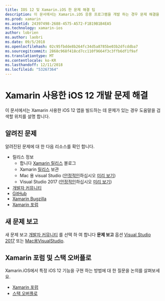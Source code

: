 ```yaml
---
title: IOS 12 및 Xamarin.iOS 한 문제 해결 팁
description: 이 문서에서는 Xamarin.iOS 응용 프로그램을 개발 하는 경우 문제 해결을 위해 사용할 수 있는 리소스를 설명 합니다. 알려진된 문제를 보고, 새 문제 및 기타 문제 해결 리소스에 설명 합니다.
ms.prod: xamarin
ms.assetid: 24397498-2688-4575-A572-F1B19B1B4EA5
ms.technology: xamarin-ios
author: lobrien
ms.author: laobri
ms.date: 09/5/2018
ms.openlocfilehash: 02c95fbdde8b264fc34d5a8785be03b2dfcddba7
ms.sourcegitcommit: 2868c968f418cd7cc110f9664f3c3ffb6df1f9af
ms.translationtype: MT
ms.contentlocale: ko-KR
ms.lasthandoff: 12/11/2018
ms.locfileid: "53267364"
---
```

# <a name="troubleshooting-ios-12-development-with-xamarin"></a>Xamarin 사용한 iOS 12 개발 문제 해결

이 문서에서는 Xamarin 사용한 iOS 12 앱을 빌드하는 데 문제가 있는 경우 도움말을 검색할 위치를 설명 합니다.

## <a name="known-issues"></a>알려진 문제

알려진된 문제에 대 한 다음 리소스를 확인 합니다.

- 릴리스 정보
    - 합니다 [Xamarin 릴리스](http://releases.xamarin.com/) 블로그
    - Xamarin [릴리스](https://docs.microsoft.com/xamarin/ios/release-notes/) 보관
    - Mac 용 visual Studio ([안정적인](https://docs.microsoft.com/visualstudio/releasenotes/vs2017-mac-relnotes)하십시오 [미리 보기](https://docs.microsoft.com/visualstudio/releasenotes/vs2017-mac-preview-relnotes))
    - Visual Studio 2017 ([안정적인](https://docs.microsoft.com/visualstudio/releasenotes/vs2017-relnotes)하십시오 [미리 보기](https://docs.microsoft.com/visualstudio/releasenotes/vs2017-preview-relnotes))
- [개발자 커뮤니티](https://developercommunity.visualstudio.com/search.html)
- [GitHub](https://github.com/xamarin/xamarin-macios/issues)
- [Xamarin Bugzilla](https://bugzilla.xamarin.com/query.cgi?product=iOS)
- [Xamarin 포럼](https://forums.xamarin.com/categories/ios)

## <a name="report-a-new-issue"></a>새 문제 보고

새 문제 보고 [개발자 커뮤니티](https://developercommunity.visualstudio.com/spaces/8/index.html) 를 선택 하 여 합니다 **문제 보고** 옵션 [Visual Studio 2017](https://docs.microsoft.com/visualstudio/ide/how-to-report-a-problem-with-visual-studio-2017) 또는 [Mac용VisualStudio](https://docs.microsoft.com/visualstudio/mac/report-a-problem).

## <a name="xamarin-forums-and-stack-overflow"></a>Xamarin 포럼 및 스택 오버플로

Xamarin.iOS에서 특정 iOS 12 기능을 구현 하는 방법에 대 한 질문을 논의를 살펴보세요.

- [Xamarin 포럼](http://forums.xamarin.com/categories/ios)
- [스택 오버플로](http://stackoverflow.com/search?tab=newest&q=xamarin)
